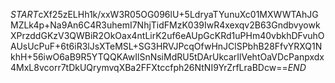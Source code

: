 $START$cXf25zELHh1k/xxW3R05OG096lU+5LdryaTYunuXc01MXWWTAhJGMZLk4p+Na9An6C4R3uhemI7NhjTidFMzK039IwR4xexqv2B63GndbvyowkXPrzddGKzV3QWBiR2OkOax4ntLirK2uf6eAUpGcKRd1uPHm40vbkhDFvuhOAUsUcPuF+6t6iR3lJsXTeMSL+SG3HRVJPcqOfwHnJClSPbhB28FfvYRXQ1NkhH+56iwO6aB9R5YTQQKAwIlSnNsiMdRU5tDArUkcarIlVehtOaVDcPanpxdx4MxL8vcorr7tDkUQrymvqXBa2FFXtccfph26NtNI9YrZrfLraBDcw==$END$